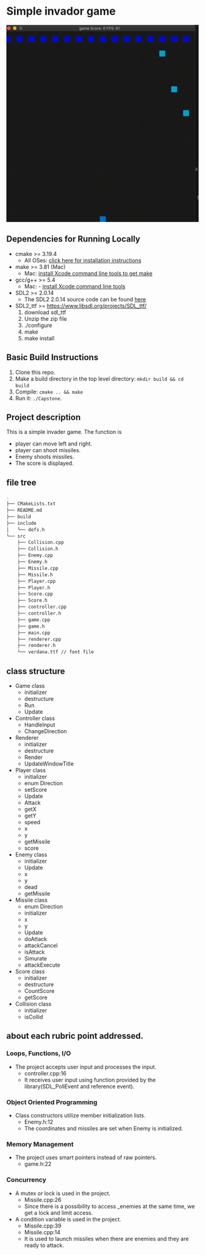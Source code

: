 # Simple invador game

<img src="images/playimage.gif"/>

## Dependencies for Running Locally
* cmake >= 3.19.4
  * All OSes: [click here for installation instructions](https://cmake.org/install/)
* make >= 3.81 (Mac)
  * Mac: [install Xcode command line tools to get make](https://developer.apple.com/xcode/features/)
* gcc/g++ >= 5.4
  * Mac: - [install Xcode command line tools](https://developer.apple.com/xcode/features/)
* SDL2 >= 2.0.14
  * The SDL2 2.0.14 source code can be found [here](https://www.libsdl.org/download-2.0.php)
* SDL2_ttf >= https://www.libsdl.org/projects/SDL_ttf/
  1. download sdl_ttf
  2. Unzip the zip file
  3. ./configure
  4. make
  5. make install

## Basic Build Instructions

1. Clone this repo.
2. Make a build directory in the top level directory: `mkdir build && cd build`
3. Compile: `cmake .. && make`
4. Run it: `./Capstone`.

## Project description
This is a simple invader game.
The function is
- player can move left and right.
- player can shoot missiles.
- Enemy shoots missiles.
- The score is displayed.

## file tree

```sh
.
├── CMakeLists.txt
├── README.md
├── build
├── include
│   └── defs.h
└── src
    ├── Collision.cpp
    ├── Collision.h
    ├── Enemy.cpp
    ├── Enemy.h
    ├── Missile.cpp
    ├── Missile.h
    ├── Player.cpp
    ├── Player.h
    ├── Score.cpp
    ├── Score.h
    ├── controller.cpp
    ├── controller.h
    ├── game.cpp
    ├── game.h
    ├── main.cpp
    ├── renderer.cpp
    ├── renderer.h
    └── verdana.ttf // font file
```


## class structure

* Game class
  - initializer
  - destructure
  - Run
  - Update
* Controller class
  - HandleInput
  - ChangeDirection
* Renderer
  - initializer
  - destructure
  - Render
  - UpdateWindowTitle
* Player class
  - initializer
  - enum Direction
  - setScore
  - Update
  - Attack
  - getX
  - getY
  - speed
  - x
  - y
  - getMissile
  - score
* Enemy class
  - initializer
  - Update
  - x
  - y
  - dead
  - getMissile
* Missile class
  - enum Direction
  - initializer
  - x
  - y
  - Update
  - doAttack
  - attackCancel
  - isAttack
  - Simurate
  - attackExecute
* Score class
  - initializer
  - destructure
  - CountScore
  - getScore
* Collision class
  - initializer
  - isCollid

## about each rubric point addressed.

### Loops, Functions, I/O
* The project accepts user input and processes the input.
  - controller.cpp:16
  - It receives user input using function provided by the library(SDL_PollEvent and reference event).

### Object Oriented Programming
* Class constructors utilize member initialization lists.
  - Enemy.h:12
  - The coordinates and missiles are set when Enemy is initialized.

### Memory Management
* The project uses smart pointers instead of raw pointers.
  - game.h:22

### Concurrency
* A mutex or lock is used in the project.
  - Missile.cpp:26
  - Since there is a possibility to access _enemies at the same time, we get a lock and limit access.
* A condition variable is used in the project.
  - Missile.cpp:39
  - Missile.cpp:14
  - It is used to launch missiles when there are enemies and they are ready to attack.

